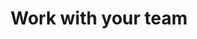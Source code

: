 ---
title: 'Work with your team'
slug: '/work-with-your-team'
description: 'Hire Cascadia Digital to work directly with your existing front-end development team. Let’s talk JavaScript (React, Vue, etc.) and CSS.'
order: 3
type: 'services'
img: 'programmer'
---